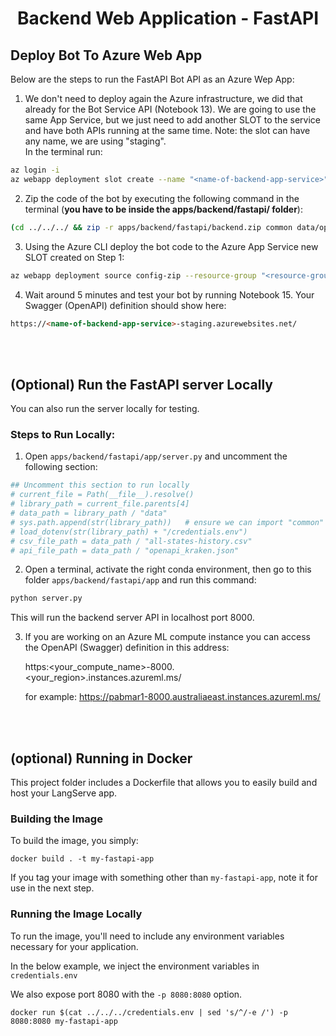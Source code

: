 <h1 align="center">
Backend Web Application - FastAPI 
</h1>

## Deploy Bot To Azure Web App

Below are the steps to run the FastAPI Bot API as an Azure Wep App:

1. We don't need to deploy again the Azure infrastructure, we did that already for the Bot Service API (Notebook 13). We are going to use the same App Service, but we just need to add another SLOT to the service and have both APIs running at the same time. Note: the slot can have any name, we are using "staging".<br> In the terminal run:

```bash
az login -i
az webapp deployment slot create --name "<name-of-backend-app-service>" --resource-group "<resource-group-name>" --slot staging --configuration-source "<name-of-backend-app-service>"
```

2. Zip the code of the bot by executing the following command in the terminal (**you have to be inside the apps/backend/fastapi/ folder**):

```bash
(cd ../../../ && zip -r apps/backend/fastapi/backend.zip common data/openapi_kraken.json data/all-states-history.csv) && zip -j backend.zip ../../../common/requirements.txt app/*
```

3. Using the Azure CLI deploy the bot code to the Azure App Service new SLOT created on Step 1:

```bash
az webapp deployment source config-zip --resource-group "<resource-group-name>" --name "<name-of-backend-app-service>" --src "backend.zip" --slot staging
```

4. Wait around 5 minutes and test your bot by running Notebook 15. Your Swagger (OpenAPI) definition should show here:

```html
https://<name-of-backend-app-service>-staging.azurewebsites.net/
```

<br><br>

## (Optional) Run the FastAPI server Locally

You can also run the server locally for testing.

### **Steps to Run Locally:**

1. Open `apps/backend/fastapi/app/server.py` and uncomment the following section:
```python
## Uncomment this section to run locally
# current_file = Path(__file__).resolve()
# library_path = current_file.parents[4]
# data_path = library_path / "data"
# sys.path.append(str(library_path))   # ensure we can import "common" etc.
# load_dotenv(str(library_path) + "/credentials.env")
# csv_file_path = data_path / "all-states-history.csv"
# api_file_path = data_path / "openapi_kraken.json"

```
2. Open a terminal, activate the right conda environment, then go to this folder `apps/backend/fastapi/app` and run this command:
    
```bash
python server.py
```

This will run the backend server API in localhost port 8000. 

3. If you are working on an Azure ML compute instance you can access the OpenAPI (Swagger) definition in this address:

    https:\<your_compute_name\>-8000.\<your_region\>.instances.azureml.ms/
    
    for example:
    https://pabmar1-8000.australiaeast.instances.azureml.ms/


<br><br>


## (optional) Running in Docker

This project folder includes a Dockerfile that allows you to easily build and host your LangServe app.

### Building the Image

To build the image, you simply:

```shell
docker build . -t my-fastapi-app
```

If you tag your image with something other than `my-fastapi-app`,
note it for use in the next step.

### Running the Image Locally

To run the image, you'll need to include any environment variables
necessary for your application.

In the below example, we inject the environment variables in `credentials.env`

We also expose port 8080 with the `-p 8080:8080` option.

```shell
docker run $(cat ../../../credentials.env | sed 's/^/-e /') -p 8080:8080 my-fastapi-app

```
